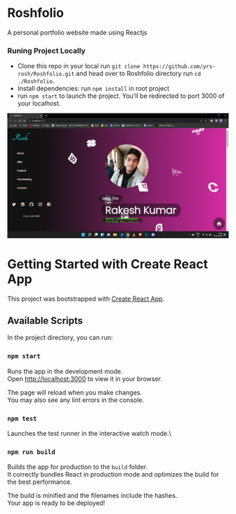 # Roshfolio
A personal portfolio website made using Reactjs

### Runing Project Locally

- Clone this repo in your local run `git clone https://github.com/yrs-rosh/Roshfolio.git` and head over to Roshfolio directory run `cd ./Roshfolio`.
- Install dependencies: run `npm install` in root project
- run `npm start` to launch the project. You'll be redirected to port 3000 of your localhost.

![Demo-Gif](public/asset/portfolio.png)

# Getting Started with Create React App

This project was bootstrapped with [Create React App](https://github.com/facebook/create-react-app).

## Available Scripts

In the project directory, you can run:

### `npm start`

Runs the app in the development mode.\
Open [http://localhost:3000](http://localhost:3000) to view it in your browser.

The page will reload when you make changes.\
You may also see any lint errors in the console.

### `npm test`

Launches the test runner in the interactive watch mode.\

### `npm run build`

Builds the app for production to the `build` folder.\
It correctly bundles React in production mode and optimizes the build for the best performance.

The build is minified and the filenames include the hashes.\
Your app is ready to be deployed!



